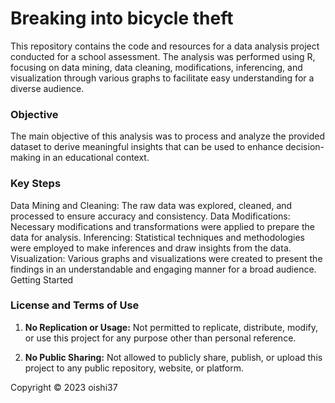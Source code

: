 # Breaking into bicycle theft 

This repository contains the code and resources for a data analysis project conducted for a school assessment. The analysis was performed using R, focusing on data mining, data cleaning, modifications, inferencing, and visualization through various graphs to facilitate easy understanding for a diverse audience.

### Objective

The main objective of this analysis was to process and analyze the provided dataset to derive meaningful insights that can be used to enhance decision-making in an educational context.

### Key Steps

Data Mining and Cleaning: The raw data was explored, cleaned, and processed to ensure accuracy and consistency.
Data Modifications: Necessary modifications and transformations were applied to prepare the data for analysis.
Inferencing: Statistical techniques and methodologies were employed to make inferences and draw insights from the data.
Visualization: Various graphs and visualizations were created to present the findings in an understandable and engaging manner for a broad audience.
Getting Started

### License and Terms of Use 

1. **No Replication or Usage:** Not permitted to replicate, distribute, modify, or use this project for any purpose other than personal reference.

2. **No Public Sharing:**  Not allowed to publicly share, publish, or upload this project to any public repository, website, or platform.

Copyright © 2023 oishi37
